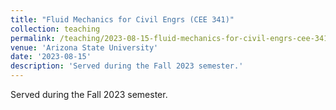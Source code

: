 ```yaml
---
title: "Fluid Mechanics for Civil Engrs (CEE 341)"
collection: teaching
permalink: /teaching/2023-08-15-fluid-mechanics-for-civil-engrs-cee-341
venue: 'Arizona State University'
date: '2023-08-15'
description: 'Served during the Fall 2023 semester.'
---
```


Served during the Fall 2023 semester.